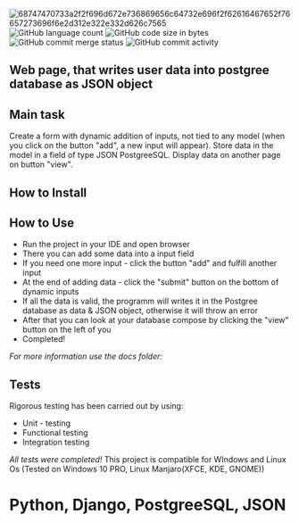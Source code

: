 ![68747470733a2f2f696d672e736869656c64732e696f2f62616467652f76657273696f6e2d312e322e332d626c7565](https://user-images.githubusercontent.com/86531927/156447715-47323250-a4d0-400d-914c-df659d1666c6.svg)
![GitHub language count](https://img.shields.io/github/languages/count/amarjin6/postgrees-json?color=red&logo=Github) 
![GitHub code size in bytes](https://img.shields.io/github/languages/code-size/amarjin6/postgrees-json?logo=gitbook&logoColor=green)
![GitHub commit merge status](https://img.shields.io/github/commit-status/amarjin6/postgrees-json/master/2d50390640570bbef9d750d0beaace5fb8f9508a)
![GitHub commit activity](https://img.shields.io/github/commit-activity/m/amarjin6/postgrees-json?label=activity&logo=Python&logoColor=yellow)
## Web page, that writes user data into postgree database as JSON object

## Main task
Create a form with dynamic addition of inputs, not tied to any model (when you click on the button "add", a new input will appear). Store data in the model in a field of type JSON PostgreeSQL. Display data on another page on button "view".

## How to Install

## How to Use
* Run the project in your IDE and open browser
* There you can add some data into a input field
* If you need one more input - click the button "add" and fulfill another input
* At the end of adding data - click the "submit" button on the bottom of dynamic inputs
* If all the data is valid, the programm will writes it in the Postgree database as data & JSON object, otherwise it will throw an error
* After that you can look at your database compose by clicking the "view" button on the left of you
* Completed!
  
*For more information use the docs folder:*
## Tests
Rigorous testing has been carried out by using:
* Unit - testing
* Functional testing
* Integration testing

*All tests were completed!* 
This project is compatible for WIndows and Linux Os
(Tested on Windows 10 PRO, Linux Manjaro(XFCE, KDE, GNOME))
# Python, Django, PostgreeSQL, JSON
